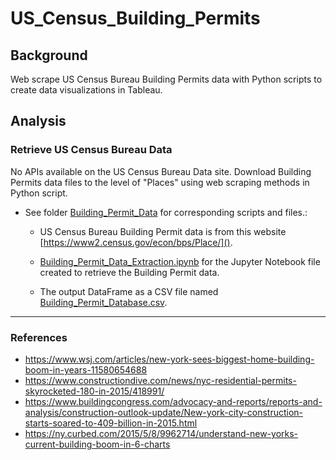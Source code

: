 # US_Census_Building_Permits

## Background
Web scrape US Census Bureau Building Permits data with Python scripts to create data visualizations in Tableau.

## Analysis

### Retrieve US Census Bureau Data
No APIs available on the US Census Bureau Data site. Download Building Permits data files to the level of "Places" using web scraping methods in Python script. 

* See folder [Building_Permit_Data]() for corresponding scripts and files.: 

    * US Census Bureau Building Permit data is from this website [https://www2.census.gov/econ/bps/Place/]().

    * [Building_Permit_Data_Extraction.ipynb]() for the Jupyter Notebook file created to retrieve the Building Permit data.

    * The output DataFrame as a CSV file named [Building_Permit_Database.csv]().




---

### References
* https://www.wsj.com/articles/new-york-sees-biggest-home-building-boom-in-years-11580654688
* https://www.constructiondive.com/news/nyc-residential-permits-skyrocketed-180-in-2015/418991/
* https://www.buildingcongress.com/advocacy-and-reports/reports-and-analysis/construction-outlook-update/New-york-city-construction-starts-soared-to-409-billion-in-2015.html
* https://ny.curbed.com/2015/5/8/9962714/understand-new-yorks-current-building-boom-in-6-charts

